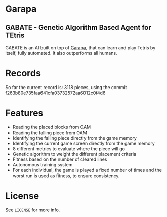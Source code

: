 Garapa
======================
GABATE - Genetic Algorithm Based Agent for TEtris
-------

GABATE is an AI built on top of [Garapa](https://github.com/h3nnn4n/garapa),
that can learn and play Tetris by itself, fully automated. It also outperforms
all humans.

Records
=======

So far the current record is: 3118 pieces, using the commit f263b80e735faa641cfa03732572aa6012c0f4d6

Features
========

 - Reading the placed blocks from OAM
 - Reading the falling piece from OAM
 - Identifying the falling piece directly from the game memory
 - Identifying the current game screen directly from the game memory
 - 8 different metrics to evaluate where the piece will go
 - Genetic algorithm to weight the different placement criteria
 - Fitness based on the number of cleared lines
 - Autonomous training system
 - For each individual, the game is played a fixed number of times and the
   worst run is used as fitness, to ensure consistency.

License
=======
See `LICENSE` for more info.
